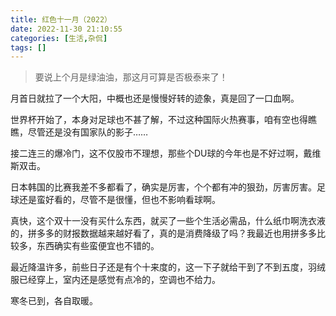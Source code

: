 ```yaml
---
title: 红色十一月（2022）
date: 2022-11-30 21:10:55
categories: [生活,杂侃]
tags: []
---
```


> 要说上个月是绿油油，那这月可算是否极泰来了！

月首日就拉了一个大阳，中概也还是慢慢好转的迹象，真是回了一口血啊。

世界杯开始了，本身对足球也不甚了解，不过这种国际火热赛事，咱有空也得瞧瞧，尽管还是没有国家队的影子……

接二连三的爆冷门，这不仅股市不理想，那些个DU球的今年也是不好过啊，戴维斯双击。

日本韩国的比赛我差不多都看了，确实是厉害，个个都有冲的狠劲，厉害厉害。足球还是蛮好看的，尽管不是很懂，但也不影响看球啊。

真快，这个双十一没有买什么东西，就买了一些个生活必需品，什么纸巾啊洗衣液的，拼多多的财报数据越来越好看了，真的是消费降级了吗？我最近也用拼多多比较多，东西确实有些蛮便宜也不错的。

最近降温许多，前些日子还是有个十来度的，这一下子就给干到了不到五度，羽绒服已经穿上，室内还是感觉有点冷的，空调也不给力。

寒冬已到，各自取暖。
